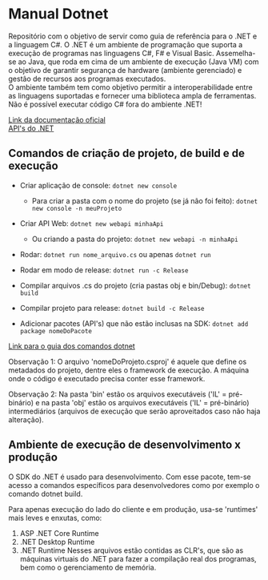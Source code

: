 # Manual Dotnet
Repositório com o objetivo de servir como guia de referência para o .NET e a linguagem C#.
O .NET é um ambiente de programação que suporta a execução de programas nas linguagens C#, F# e Visual Basic. Assemelha-se ao Java, que roda em cima de um ambiente de execução (Java VM) com o objetivo de garantir segurança de hardware (ambiente gerenciado) e gestão de recursos aos programas executados.   
O ambiente também tem como objetivo permitir a interoperabilidade entre as linguagens suportadas e fornecer uma biblioteca ampla de ferramentas.   
Não é possível executar código C# fora do ambiente .NET!    

[Link da documentação oficial](https://learn.microsoft.com/en-us/dotnet/csharp/)  
[API's do .NET](https://learn.microsoft.com/pt-br/dotnet/api/)

## Comandos de criação de projeto, de build e de execução
* Criar aplicação de console:
`dotnet new console`
    * Para criar a pasta com o nome do projeto (se já não foi feito):
    `dotnet new console -n meuProjeto`
* Criar API Web:
`dotnet new webapi minhaApi`
    * Ou criando a pasta do projeto:
    `dotnet new webapi -n minhaApi`
     
* Rodar:
`dotnet run nome_arquivo.cs` ou apenas `dotnet run`
* Rodar em modo de release:
`dotnet run -c Release`
    
* Compilar arquivos .cs do projeto (cria pastas obj e bin/Debug):
`dotnet build`
* Compilar projeto para release:
`dotnet build -c Release`

* Adicionar pacotes (API's) que não estão inclusas na SDK:
`dotnet add package nomeDoPacote`

[Link para o guia dos comandos dotnet](https://learn.microsoft.com/en-us/dotnet/core/tools/)
    
Observação 1: O arquivo 'nomeDoProjeto.csproj' é aquele que define os metadados do projeto, dentre eles o framework de execução. A máquina onde o código é executado precisa conter esse framework.

Observação 2: Na pasta 'bin' estão os arquivos executáveis ('IL' = pré-binário) e na pasta 'obj' estão os arquivos executáveis ('IL' = pré-binário) intermediários (arquivos de execução que serão aproveitados caso não haja alteração).

## Ambiente de execução de desenvolvimento x produção
O SDK do .NET é usado para desenvolvimento. Com esse pacote, tem-se acesso a comandos específicos para desenvolvedores como por exemplo o comando dotnet build.

Para apenas execução do lado do cliente e em produção, usa-se 'runtimes' mais leves e enxutas, como:
1. ASP .NET Core Runtime
2. .NET Desktop Runtime
3. .NET Runtime
Nesses arquivos estão contidas as CLR's, que são as máquinas virtuais do .NET para fazer a compilação real dos programas, bem como o gerenciamento de memória.